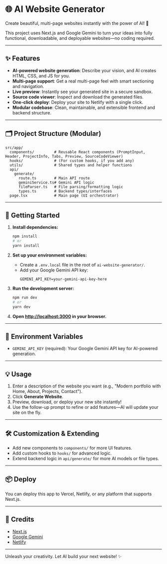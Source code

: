 # 🌐 AI Website Generator

Create beautiful, multi-page websites instantly with the power of AI! 🚀

This project uses Next.js and Google Gemini to turn your ideas into fully functional, downloadable, and deployable websites—no coding required.

---

## ✨ Features
- **AI-powered website generation**: Describe your vision, and AI creates HTML, CSS, and JS for you.
- **Multi-page support**: Get a real multi-page feel with smart sectioning and navigation.
- **Live preview**: Instantly see your generated site in a secure sandbox.
- **Source code viewer**: Inspect and download the generated files.
- **One-click deploy**: Deploy your site to Netlify with a single click.
- **Modular codebase**: Clean, maintainable, and extensible frontend and backend structure.

---

## 🗂️ Project Structure (Modular)

```
src/app/
  components/         # Reusable React components (PromptInput, Header, ProjectInfo, Tabs, Preview, SourceCodeViewer)
  hooks/              # (For custom hooks, if you add any)
  utils/              # Shared types and helper functions
  api/
    generate/
      route.ts        # Main API route
      geminiService.ts# Gemini API logic
      fileParser.ts   # File parsing/formatting logic
      types.ts        # Backend types/interfaces
  page.tsx            # Main page (UI orchestrator)
```

---

## 🚀 Getting Started

1. **Install dependencies:**
   ```bash
   npm install
   # or
   yarn install
   ```

2. **Set up your environment variables:**
   - Create a `.env.local` file in the root of `ai-website-generator/`.
   - Add your Google Gemini API key:
     ```env
     GEMINI_API_KEY=your-gemini-api-key-here
     ```

3. **Run the development server:**
   ```bash
   npm run dev
   # or
   yarn dev
   ```

4. **Open [http://localhost:3000](http://localhost:3000) in your browser.**

---

## 🔑 Environment Variables
- `GEMINI_API_KEY` (required): Your Google Gemini API key for AI-powered generation.

---

## 💡 Usage
1. Enter a description of the website you want (e.g., "Modern portfolio with Home, About, Projects, Contact").
2. Click **Generate Website**.
3. Preview, download, or deploy your new site instantly!
4. Use the follow-up prompt to refine or add features—AI will update your site on the fly.

---

## 🛠️ Customization & Extending
- Add new components to `components/` for more UI features.
- Add custom hooks to `hooks/` for advanced logic.
- Extend backend logic in `api/generate/` for more AI models or file types.

---

## 📦 Deploy
You can deploy this app to Vercel, Netlify, or any platform that supports Next.js.

---

## 🙏 Credits
- [Next.js](https://nextjs.org/)
- [Google Gemini](https://ai.google.dev/gemini-api/docs)
- [Netlify](https://www.netlify.com/)

---

Unleash your creativity. Let AI build your next website! ✨
